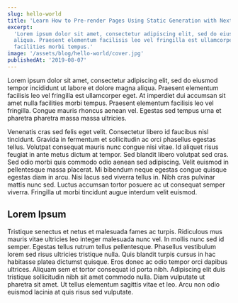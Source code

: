 ```yaml
---
slug: hello-world
title: 'Learn How to Pre-render Pages Using Static Generation with Next.js'
excerpt:
  'Lorem ipsum dolor sit amet, consectetur adipiscing elit, sed do eiusmod tempor incididunt ut labore et dolore magna
  aliqua. Praesent elementum facilisis leo vel fringilla est ullamcorper eget. At imperdiet dui accumsan sit amet nulla
  facilities morbi tempus.'
image: '/assets/blog/hello-world/cover.jpg'
publishedAt: '2019-08-07'
---
```


Lorem ipsum dolor sit amet, consectetur adipiscing elit, sed do eiusmod tempor incididunt ut labore et dolore magna
aliqua. Praesent elementum facilisis leo vel fringilla est ullamcorper eget. At imperdiet dui accumsan sit amet nulla
facilities morbi tempus. Praesent elementum facilisis leo vel fringilla. Congue mauris rhoncus aenean vel. Egestas sed
tempus urna et pharetra pharetra massa massa ultricies.

Venenatis cras sed felis eget velit. Consectetur libero id faucibus nisl tincidunt. Gravida in fermentum et sollicitudin
ac orci phasellus egestas tellus. Volutpat consequat mauris nunc congue nisi vitae. Id aliquet risus feugiat in ante
metus dictum at tempor. Sed blandit libero volutpat sed cras. Sed odio morbi quis commodo odio aenean sed adipiscing.
Velit euismod in pellentesque massa placerat. Mi bibendum neque egestas congue quisque egestas diam in arcu. Nisi lacus
sed viverra tellus in. Nibh cras pulvinar mattis nunc sed. Luctus accumsan tortor posuere ac ut consequat semper
viverra. Fringilla ut morbi tincidunt augue interdum velit euismod.

## Lorem Ipsum

Tristique senectus et netus et malesuada fames ac turpis. Ridiculous mus mauris vitae ultricies leo integer malesuada
nunc vel. In mollis nunc sed id semper. Egestas tellus rutrum tellus pellentesque. Phasellus vestibulum lorem sed risus
ultricies tristique nulla. Quis blandit turpis cursus in hac habitasse platea dictumst quisque. Eros donec ac odio
tempor orci dapibus ultrices. Aliquam sem et tortor consequat id porta nibh. Adipiscing elit duis tristique sollicitudin
nibh sit amet commodo nulla. Diam vulputate ut pharetra sit amet. Ut tellus elementum sagittis vitae et leo. Arcu non
odio euismod lacinia at quis risus sed vulputate.
